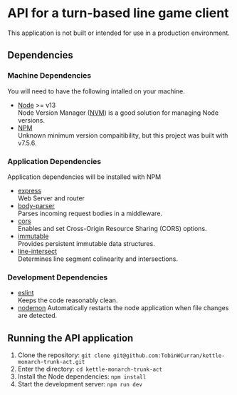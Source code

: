 # API for a turn-based line game client
This application is not built or intended for use in a production environment.

## Dependencies
### Machine Dependencies
You will need to have the following intalled on your machine.
- [Node](https://nodejs.org/en/) >= v13\
Node Version Manager ([NVM](https://github.com/nvm-sh/nvm)) is a good solution for managing Node versions.
- [NPM](https://www.npmjs.com/)\
Unknown minimum version compaitibility, but this project was built with v7.5.6.
### Application Dependencies
Application dependencies will be installed with NPM
- [express](https://expressjs.com/)\
Web Server and router
- [body-parser](https://www.npmjs.com/package/body-parser)\
Parses incoming request bodies in a middleware.
- [cors](https://www.npmjs.com/package/cors)\
Enables and set Cross-Origin Resource Sharing (CORS) options.
- [immutable](https://immutable-js.github.io/immutable-js/)\
Provides persistent immutable data structures.
- [line-intersect](https://www.npmjs.com/package/line-intersect)\
Determines line segment colinearity and intersections.
### Development Dependencies
- [eslint](https://eslint.org/)\
Keeps the code reasonably clean.
- [nodemon]()
Automatically restarts the node application when file changes are detected.

## Running the API application
1. Clone the repository: `git clone git@github.com:TobinWCurran/kettle-monarch-trunk-act.git`
2. Enter the directory: `cd kettle-monarch-trunk-act`
3. Install the Node dependencies: `npm install`
4. Start the development server: `npm run dev`

